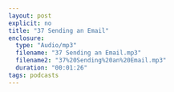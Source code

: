```yaml
---
layout: post
explicit: no
title: "37 Sending an Email"
enclosure:
  type: "Audio/mp3"
  filename: "37 Sending an Email.mp3"
  filename2: "37%20Sending%20an%20Email.mp3"
  duration: "00:01:26"
tags: podcasts
---
```


